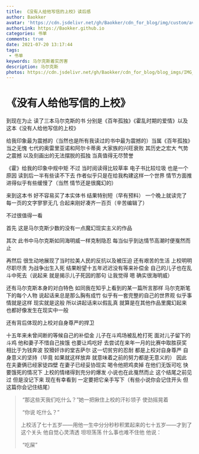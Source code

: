```yaml
---
title: 《没有人给他写信的上校》读后感
author: Baokker
avatar: 'https://cdn.jsdelivr.net/gh/Baokker/cdn_for_blog/img/custom/avatar.jpg'
authorLink: https://Baokker.github.io
categories: 书单
comments: true
date: 2021-07-20 13:17:44
tags: 
 - 书单
keywords: 马尔克斯着实厉害
description: 马尔克斯
photos: https://cdn.jsdelivr.net/gh/Baokker/cdn_for_blog/blog_imgs/IMG_20210720_131933.webp
---
```


# 《没有人给他写信的上校》

到现在为止 读了三本马尔克斯的书 分别是《百年孤独》《霍乱时期的爱情》以及这本《没有人给他写信的上校》

给我印象最为震撼的（当然也是所有我读过的书中最为震撼的）当属《百年孤独》 当之无愧 七代的奥雷里亚诺和阿尔卡蒂奥 大家族的兴旺衰败 其历史之宏大 气势之震撼 以及刻画出的无法摆脱的孤独 当真值得无尽赞誉

《霍》给我的印象中规中矩 不过 当时阅读得比较草率 电子书比较垃圾 也是一个原因 读到后一半有些读不下去 作者似乎只是在给我构建这样一个世界 情节方面推进得似乎有些缓慢了（当然 情节还是很魔幻的）

来到这本书 好不容易买了本实体书 结果特别短（早有预料） 一个晚上就读完了 每一页的文字寥寥无几 合起来刚好凑齐一百页（辛苦编辑了）

不过很值得一看

首先 这是马尔克斯少数的没有一点魔幻现实主义的作品

其次 此书中马尔克斯如同海明威一样克制隐忍 每当似乎到达情节高潮时便戛然而止

再然后 很生动地展现了当时拉美人民的反抗以及被压迫 还有艰苦的生活 上校明明尽职尽责 为战争出生入死 结果盼望十五年迟迟没有等来补偿金 自己的儿子也在乱斗中死去（说起来 就是揭示儿子死因的那句 让我觉得 嗯 确实很海明威）

还有马尔克斯本身的对白特色 如同我在知乎上看到的某一篇所言那样 马尔克斯笔下的每个人物 说起话来总是那么胸有成竹 似乎有一套完整的自己的世界观 似乎事情就是这样 现实就是这般 所以讲起话来以假乱真 就算是在其他作品里魔幻起来 也都好像发生在现实中一般

还有背后体现的上校对自身尊严的捍卫

十五年来未曾间断的等候自己的补偿金 儿子在斗鸡场被乱枪打死 面对儿子留下的斗鸡 他和妻子不惜自己挨饿 也要让鸡吃好 去尝试在来年一月的比赛中取胜获奖 相比于为钱奔波 狡猾奸诈的堂吉萨尔 这一切贫穷的忍耐 都是上校对自身尊严 自身意义的坚持（毕竟 如果就这样放弃 就意味着之前的努力都是无意义的） 因此 在夫妻俩已经家徒四壁 在妻子已经妥协现实 喝令他把鸡卖掉 在他们无饭可吃 快要饿死的情况下 上校的情绪得到充分的爆发 小说也在此戛然而止 这个结尾之前见过 但是没记下来 现在有幸看到 一定要把它亲手写下（有些小说你会记住开头 但这篇你会记住结尾）

> ​	“那这些天我们吃什么？”她一把揪住上校的汗衫领子 使劲摇晃着
>
> ​	“你说 吃什么？”
>
> ​	上校活了七十五岁——用他一生中分分秒秒积累起来的七十五岁——才到了这个关头 他自觉心灵清透 坦坦荡荡 什么事也难不住他 他说：
>
> ​	“吃屎”

